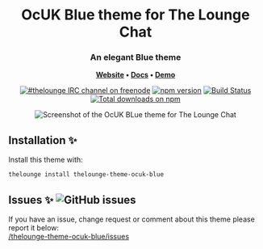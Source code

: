 <h1 align="center">
	OcUK Blue theme for The Lounge Chat
</h1>

<h3 align="center">
	An elegant Blue theme
</h3>

<p align="center">
	<strong>
		<a href="https://thelounge.chat/">Website</a>
		•
		<a href="https://thelounge.chat/docs">Docs</a>
		•
		<a href="https://demo.thelounge.chat/">Demo</a>
	</strong>
</p>

<p align="center">
	<a href="https://demo.thelounge.chat/"><img
		alt="#thelounge IRC channel on freenode"
		src="https://img.shields.io/badge/freenode-%23thelounge-415364.svg?colorA=ff9e18"></a>
	<a href="https://yarn.pm/thelounge"><img
		alt="npm version"
		src="https://img.shields.io/npm/v/thelounge.svg?colorA=333a41&maxAge=3600"></a>
	<a href="https://github.com/thelounge/thelounge/actions"><img
		alt="Build Status"
		src="https://github.com/thelounge/thelounge/workflows/Build/badge.svg"></a>
	<a href="https://npm-stat.com/charts.html?package=thelounge&from=2016-02-12"><img
		alt="Total downloads on npm"
		src="https://img.shields.io/npm/dy/thelounge.svg?colorA=333a41&colorB=007dc7&maxAge=3600&label=Downloads"></a>
</p>

<p align="center">
	<img src="screenshot.png" alt="Screenshot of the OcUK BLue theme for The Lounge Chat">
</p>


## Installation :sparkles:
Install this theme with:

```sh
thelounge install thelounge-theme-ocuk-blue
```

## Issues :sparkles: ![GitHub issues](https://img.shields.io/github/issues/el-profesor926/thelounge-theme-ocuk-blue?style=plastic)
If you have an issue, change request or comment about this theme please report it below:<br/>
<a href="https://github.com/el-profesor926/thelounge-theme-ocuk-blue/issues">/thelounge-theme-ocuk-blue/issues</a>
